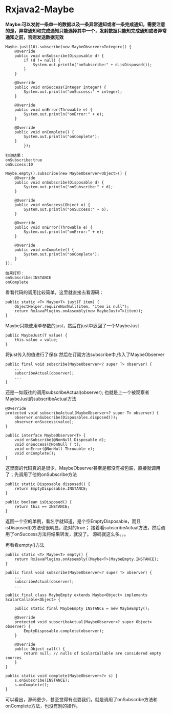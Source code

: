 # Rxjava2-Maybe

**Maybe:可以发射一条单一的数据以及一条异常通知或者一条完成通知，需要注意的是，异常通知和完成通知只能选择其中一个，发射数据只能知完成通知或者异常通知之前，否则发送数据无效**
```
Maybe.just(10).subscribe(new MaybeObserver<Integer>() {
    @Override
    public void onSubscribe(Disposable d) {
        if (d != null) {
            System.out.println("onSubscribe:" + d.isDisposed());
        }
    }

    @Override
    public void onSuccess(Integer integer) {
        System.out.println("onSuccess:" + integer);
    }

    @Override
    public void onError(Throwable e) {
        System.out.println("onError:" + e);
    }

    @Override
    public void onComplete() {
        System.out.println("onComplete");
    }
        });
```
```
打印结果：
onSubscribe:true
onSuccess:10
```
```
Maybe.empty().subscribe(new MaybeObserver<Object>() {
    @Override
    public void onSubscribe(Disposable d) {
        System.out.println("onSubscribe:" + d);
    }

    @Override
    public void onSuccess(Object o) {
        System.out.println("onSuccess:" + o);
    }

    @Override
    public void onError(Throwable e) {
        System.out.println("onError:" + e);
    }

    @Override
    public void onComplete() {
        System.out.println("onComplete");
    }
});
```
```
结果打印：
onSubscribe:INSTANCE
onComplete
```
看看代码的调用比较简单，这里就直接去看源码：
```
public static <T> Maybe<T> just(T item) {
    ObjectHelper.requireNonNull(item, "item is null");
    return RxJavaPlugins.onAssembly(new MaybeJust<T>(item));
}
```
Maybe只能使用单参数的just，然后在just中返回了一个MaybeJust
```
public MaybeJust(T value) {
    this.value = value;
}
```
将just传入的值进行了保存
然后在订阅方法subscribe中,传入了MaybeObserver

```
public final void subscribe(MaybeObserver<? super T> observer) {
    ...
    subscribeActual(observer);
    ...
}
```
还是一如既往的调用subscribeActual(observer);
也就是上一个被观察者MaybeJust的subscribeActual方法
```
@Override
protected void subscribeActual(MaybeObserver<? super T> observer) {
    observer.onSubscribe(Disposables.disposed());
    observer.onSuccess(value);
}
```
```
public interface MaybeObserver<T> {
    void onSubscribe(@NonNull Disposable d);
    void onSuccess(@NonNull T t);
    void onError(@NonNull Throwable e);
    void onComplete();
}
```
这里面的代码真的是很少，MaybeObserver甚至是都没有被包装，直接就调用了；先调用了他的onSubscribe方法
```
public static Disposable disposed() {
    return EmptyDisposable.INSTANCE;
}
```
```
public boolean isDisposed() {
    return this == INSTANCE;
}
```
返回一个空的单例，看名字就知道，是个空EmptyDisposable，而且isDisposed()方法也很明显，绝对的true；
接着看subscribeActual方法，然后调用了onSuccess方法将结果转发，就没了。
源码就这么多。。。

再看看empty()方法
```
public static <T> Maybe<T> empty() {
    return RxJavaPlugins.onAssembly((Maybe<T>)MaybeEmpty.INSTANCE);
}
```
```
public final void subscribe(MaybeObserver<? super T> observer) {
    ...
    subscribeActual(observer);
    ...
```
```
public final class MaybeEmpty extends Maybe<Object> implements ScalarCallable<Object> {

    public static final MaybeEmpty INSTANCE = new MaybeEmpty();

    @Override
    protected void subscribeActual(MaybeObserver<? super Object> observer) {
        EmptyDisposable.complete(observer);
    }

    @Override
    public Object call() {
        return null; // nulls of ScalarCallable are considered empty sources
    }
}
```
```
public static void complete(MaybeObserver<?> s) {
    s.onSubscribe(INSTANCE);
    s.onComplete();
}
```
可以看出，源码更少，甚至觉得有点耍我们，就是调用了onSubscribe方法和onComplete方法，也没有别的操作。